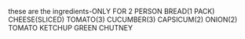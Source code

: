 these are the ingredients-ONLY FOR 2 PERSON
BREAD(1 PACK)
CHEESE(SLICED)
TOMATO(3)
CUCUMBER(3)
CAPSICUM(2)
ONION(2)
TOMATO KETCHUP
GREEN CHUTNEY

